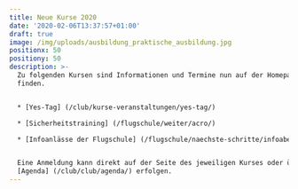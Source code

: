 ```yaml
---
title: Neue Kurse 2020
date: '2020-02-06T13:37:57+01:00'
draft: true
image: /img/uploads/ausbildung_praktische_ausbildung.jpg
positionx: 50
positiony: 50
description: >-
  Zu folgenden Kursen sind Informationen und Termine nun auf der Homepage zu
  finden.


  * [Yes-Tag] (/club/kurse-veranstaltungen/yes-tag/)

  * [Sicherheitstraining] (/flugschule/weiter/acro/)

  * [Infoanlässe der Flugschule] (/flugschule/naechste-schritte/infoabend/)


  Eine Anmeldung kann direkt auf der Seite des jeweiligen Kurses oder über die
  [Agenda] (/club/club/agenda/) erfolgen.
---
```


